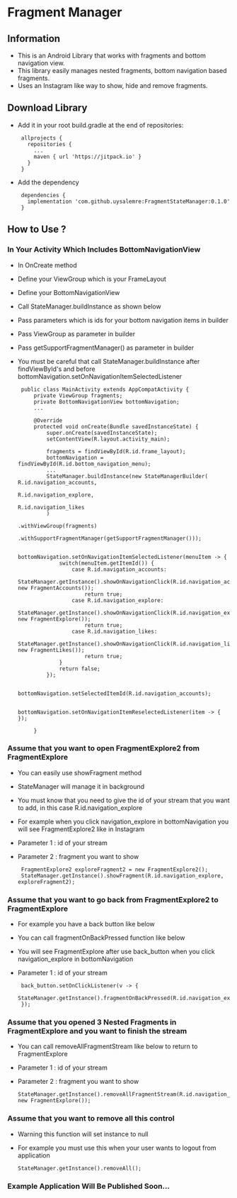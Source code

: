 # Fragment Manager

## Information
   - This is an Android Library that works with fragments and bottom navigation view.
   - This library easily manages nested fragments, bottom navigation based fragments.
   - Uses an Instagram like way to show, hide and remove fragments.

## Download Library
   - Add it in your root build.gradle at the end of repositories:
   
          allprojects {
            repositories {
              ...
              maven { url 'https://jitpack.io' }
            }
          }

   - Add the dependency

          dependencies {
            implementation 'com.github.uysalemre:FragmentStateManager:0.1.0'
          }


## How to Use ?

### In Your Activity Which Includes BottomNavigationView
   - In OnCreate method
   - Define your ViewGroup which is your FrameLayout
   - Define your BottomNavigationView
   - Call StateManager.buildInstance as shown below
   - Pass parameters which is ids for your bottom navigation items in builder
   - Pass ViewGroup as parameter in builder
   - Pass getSupportFragmentManager() as parameter in builder
   - You must be careful that call StateManager.buildInstance after findViewById's and before   bottomNavigation.setOnNavigationItemSelectedListener

          public class MainActivity extends AppCompatActivity {
              private ViewGroup fragments;
              private BottomNavigationView bottomNavigation;
              ...

              @Override
              protected void onCreate(Bundle savedInstanceState) {
                  super.onCreate(savedInstanceState);
                  setContentView(R.layout.activity_main);

                  fragments = findViewById(R.id.frame_layout);
                  bottomNavigation = findViewById(R.id.bottom_navigation_menu);
                  ...
                  StateManager.buildInstance(new StateManagerBuilder(   R.id.navigation_accounts,
                                                                        R.id.navigation_explore,
                                                                        R.id.navigation_likes
                  )
                                                     .withViewGroup(fragments)
                                                     .withSupportFragmentManager(getSupportFragmentManager()));

                  bottomNavigation.setOnNavigationItemSelectedListener(menuItem -> {
                      switch(menuItem.getItemId()) {
                          case R.id.navigation_accounts:
                              StateManager.getInstance().showOnNavigationClick(R.id.navigation_accounts, new FragmentAccounts());
                              return true;
                          case R.id.navigation_explore:
                              StateManager.getInstance().showOnNavigationClick(R.id.navigation_explore, new FragmentExplore());
                              return true;
                          case R.id.navigation_likes:
                              StateManager.getInstance().showOnNavigationClick(R.id.navigation_likes, new FragmentLikes());
                              return true;
                      }
                      return false;
                  });

                  bottomNavigation.setSelectedItemId(R.id.navigation_accounts);

                  bottomNavigation.setOnNavigationItemReselectedListener(item -> { });

              }

### Assume that you want to open FragmentExplore2 from FragmentExplore
   - You can easily use showFragment method
   - StateManager will manage it in background
   - You must know that you need to give the id of your stream that you want to add, in this case R.id.navigation_explore
   - For example when you click navigation_explore in bottomNavigation you will see FragmentExplore2 like in Instagram
   - Parameter 1 : id of your stream
   - Parameter 2 : fragment you want to show

          FragmentExplore2 exploreFragment2 = new FragmentExplore2();
          StateManager.getInstance().showFragment(R.id.navigation_explore, exploreFragment2);

### Assume that you want to go back from FragmentExplore2 to FragmentExplore
   - For example you have a back button like below
   - You can call fragmentOnBackPressed function like below
   - You will see FragmentExplore after use back_button when you click navigation_explore in bottomNavigation
   - Parameter 1 : id of your stream

          back_button.setOnClickListener(v -> {
              StateManager.getInstance().fragmentOnBackPressed(R.id.navigation_explore);
          });

### Assume that you opened 3 Nested Fragments in FragmentExplore and you want to finish the stream
   - You can call removeAllFragmentStream like below to return to FragmentExplore
   - Parameter 1 : id of your stream
   - Parameter 2 : fragment you want to show

         StateManager.getInstance().removeAllFragmentStream(R.id.navigation_explore, new FragmentExplore());

### Assume that you want to remove all this control
   - Warning this function will set instance to null
   - For example you must use this when your user wants to logout from application

         StateManager.getInstance().removeAll();

### Example Application Will Be Published Soon...
